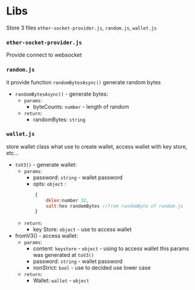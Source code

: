 # Libs

Store 3 files `ether-socket-provider.js`, `random.js`, `wallet.js`


### `ether-socket-provider.js`
Provide connect to websocket
### `random.js`
it provide function `randomBytesAsync()` generate random bytes
- `randomBytesAsync()` - generate bytes:
  - `params`:
    - byteCounts: `number` - length of random
  - `return`:
    - randomBytes: `string`

### `wallet.js`
store wallet class what use to create wallet, access wallet with key store, etc...
- `toV3()` - generate wallet:
  - `params`:
    - password: `string` - wallet password
    - opts: `object` : 
    ```javascript
        {
            dklen:number 32,
            salt:hex randomBytes //from randomByte of random.js
        } 
    ```
  - `return`:
    - key Store: `object` - use to access wallet
- fromV3() - access wallet:
  - `params`:
    - content: `keystore` - `object` - using to access wallet this params was generated at `toV3()`
    - password: `string` - wallet password
    - nonStrict: `bool` - use to decided use lower case
  - `return`:
    - Wallet: `wallet` - `object`